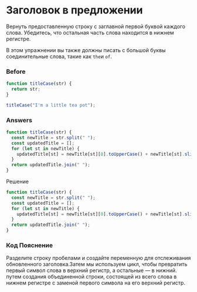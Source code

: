 # Заголовок в предложении
Вернуть предоставленную строку с заглавной первой буквой каждого слова. Убедитесь, что остальная часть слова находится в нижнем регистре.

В этом упражнении вы также должны писать с большой буквы соединительные слова, такие как `the`и `of`.
### Before
```javascript
function titleCase(str) {
  return str;
}

titleCase("I'm a little tea pot");
```
### Answers
```javascript
function titleCase(str) {
  const newTitle = str.split(" ");
  const updatedTitle = [];
  for (let st in newTitle) {
    updatedTitle[st] = newTitle[st][0].toUpperCase() + newTitle[st].slice(1).toLowerCase();
  }
  return updatedTitle.join(" ");
}
```
Решение
```javascript
function titleCase(str) {
  const newTitle = str.split(" ");
  const updatedTitle = [];
  for (let st in newTitle) {
    updatedTitle[st] = newTitle[st][0].toUpperCase() + newTitle[st].slice(1).toLowerCase();
  }
  return updatedTitle.join(" ");
}
```
### Код Пояснение
Разделите строку пробелами и создайте переменную для отслеживания обновленного заголовка.Затем мы используем цикл, чтобы превратить первый символ слова в верхний регистр, а остальные — в нижний. путем создания объединенной строки, состоящей из всего слова в нижнем регистре с заменой первого символа на его верхний регистр.

